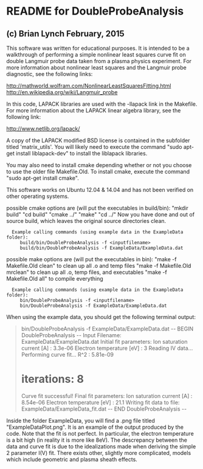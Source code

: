 README for DoubleProbeAnalysis
==============================
(c) Brian Lynch February, 2015
------------------------------

This software was written for educational purposes. It is intended to be a
walkthrough of performing a simple nonlinear least squares curve fit on
double Langmuir probe data taken from a plasma physics experiment. For
more information about nonlinear least squares and the Langmuir probe
diagnostic, see the following links:

http://mathworld.wolfram.com/NonlinearLeastSquaresFitting.html
http://en.wikipedia.org/wiki/Langmuir_probe

In this code, LAPACK libraries are used with the -llapack link in the
Makefile. For more information about the LAPACK linear algebra library, see
the following link:

   http://www.netlib.org/lapack/
   
A copy of the LAPACK modified BSD license is contained in the subfolder
titled 'matrix_utils'. You will likely need to execute the command
"sudo apt-get install liblapack-dev" to install the liblapack libraries.

You may also need to install cmake depending whether or not you choose
to use the older file Makefile.Old. To install cmake, execute the command
"sudo apt-get install cmake".

This software works on Ubuntu 12.04 & 14.04 and has not been verified on other
operating systems.

   possible cmake options are (will put the executables in build/bin):
      "mkdir build"
      "cd build"
      "cmake ../"
      "make"
      "cd ../"
      Now you have done and out of source build, which leaves the original
      source directories clean.
      
      Example calling commands (using example data in the ExampleData folder):
         build/bin/DoubleProbeAnalysis -f <inputfilename>
         build/bin/DoubleProbeAnalysis -f ExampleData/ExampleData.dat
   

   possible make options are (will put the executables in bin):
      "make -f Makefile.Old clean"            to clean up all .o and temp files
      "make -f Makefile.Old mrclean"          to clean up all .o, temp files, and executables
      "make -f Makefile.Old all"              to compile everything
      
      Example calling commands (using example data in the ExampleData folder):
         bin/DoubleProbeAnalysis -f <inputfilename>
         bin/DoubleProbeAnalysis -f ExampleData/ExampleData.dat
   
When using the example data, you should get the following terminal output:

   > bin/DoubleProbeAnalysis -f ExampleData/ExampleData.dat
   > -- BEGIN DoubleProbeAnalysis --
   > Input Filename: ExampleData/ExampleData.dat
   > Initial fit parameters: 
   >  Ion saturation current [A]  : 3.3e-06
   >  Electron temperature   [eV] : 3
   > Reading IV data...
   > Performing curve fit...
   >  R^2         : 5.81e-09
   >  # iterations: 8
   > Curve fit successful!
   > Final fit parameters: 
   >  Ion saturation current [A]  : 8.54e-06
   >  Electron temperature   [eV] : 21.1
   > Writing fit data to file: ExampleData/ExampleData_fit.dat
   > -- END DoubleProbeAnalysis --

Inside the folder ExampleData, you will find a .png file titled
"ExampleDataPlot.png". It is an example of the output produced by the
code. Note that the fit is not perfect. In particular, the electron
temperature is a bit high (in reality it is more like 8eV).
The descrepancy between the data and curve fit is due to the idealizations
made when deriving the simple 2 parameter I(V) fit. There exists other,
slightly more complicated, models which include geometric and plasma
sheath effects.
